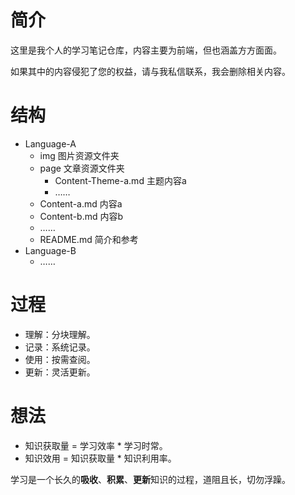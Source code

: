 # 简介

这里是我个人的学习笔记仓库，内容主要为前端，但也涵盖方方面面。

如果其中的内容侵犯了您的权益，请与我私信联系，我会删除相关内容。

# 结构

+ Language-A
	+ img 图片资源文件夹
	+ page 文章资源文件夹
		+ Content-Theme-a.md 主题内容a
		+ ……
	+ Content-a.md 内容a
	+ Content-b.md 内容b
	+ ……
	+ README.md 简介和参考
+ Language-B
	+ ……

# 过程

+ 理解：分块理解。
+ 记录：系统记录。
+ 使用：按需查阅。
+ 更新：灵活更新。

# 想法

+ 知识获取量 = 学习效率 * 学习时常。
+ 知识效用 = 知识获取量 * 知识利用率。

学习是一个长久的**吸收**、**积累**、**更新**知识的过程，道阻且长，切勿浮躁。
